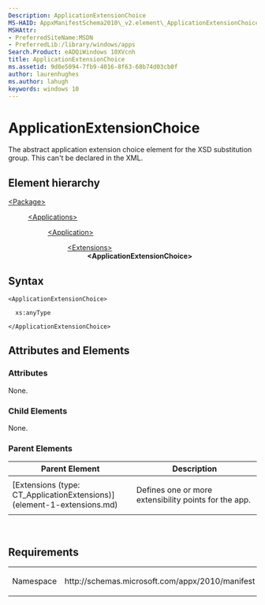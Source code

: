 ```yaml
---
Description: ApplicationExtensionChoice
MS-HAID: AppxManifestSchema2010\_v2.element\_ApplicationExtensionChoice
MSHAttr:
- PreferredSiteName:MSDN
- PreferredLib:/library/windows/apps
Search.Product: eADQiWindows 10XVcnh
title: ApplicationExtensionChoice
ms.assetid: 9d0e5094-7fb9-4016-8f63-68b74d03cb0f
author: laurenhughes
ms.author: lahugh
keywords: windows 10
---
```


# ApplicationExtensionChoice




The abstract application extension choice element for the XSD substitution group. This can't be declared in the XML.

## Element hierarchy

<dl>
<dt><a href="element-package.md">&lt;Package&gt;</a></dt>
<dd>
<dl>
<dt><a href="element-applications.md">&lt;Applications&gt;</a></dt>
<dd>
<dl>
<dt><a href="element-application.md">&lt;Application&gt;</a></dt>
<dd>
<dl>
<dt><a href="element-1-extensions.md">&lt;Extensions&gt;</a></dt>
<dd><b>&lt;ApplicationExtensionChoice&gt;</b></dd>
</dl>
</dd>
</dl>
</dd>
</dl>
</dd>

## Syntax

``` syntax
<ApplicationExtensionChoice>

  xs:anyType

</ApplicationExtensionChoice>
```

## Attributes and Elements


### Attributes

None.

### Child Elements

None.

### Parent Elements

<table>
<colgroup>
<col width="50%" />
<col width="50%" />
</colgroup>
<thead>
<tr class="header">
<th>Parent Element</th>
<th>Description</th>
</tr>
</thead>
<tbody>
<tr class="odd">
<td>[Extensions (type: CT_ApplicationExtensions)](element-1-extensions.md)</td>
<td><p>Defines one or more extensibility points for the app.</p></td>
</tr>
</tbody>
</table>

 

## Requirements

<table>
<colgroup>
<col width="50%" />
<col width="50%" />
</colgroup>
<tbody>
<tr class="odd">
<td><p>Namespace</p></td>
<td><p>http://schemas.microsoft.com/appx/2010/manifest</p></td>
</tr>
</tbody>
</table>

 

 



